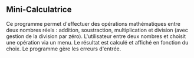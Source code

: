 ## Mini-Calculatrice

Ce programme permet d'effectuer des opérations mathématiques entre deux nombres réels : 
addition, soustraction, multiplication et division (avec gestion de la division par zéro). 
L'utilisateur entre deux nombres et choisit une opération via un menu. 
Le résultat est calculé et affiché en fonction du choix. 
Le programme gère les erreurs d'entrée.
